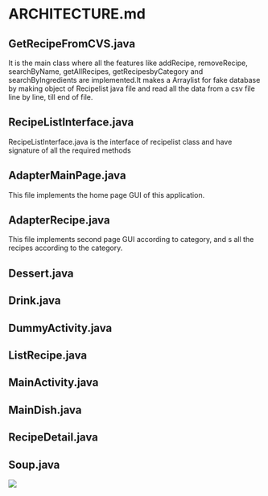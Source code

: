 # ARCHITECTURE.md

## GetRecipeFromCVS.java 
It is the main class where all the features like addRecipe, removeRecipe, searchByName, getAllRecipes, getRecipesbyCategory and searchByIngredients are implemented.It makes a Arraylist for fake database by making object of Recipelist java file  and read all the data from a csv file line by line, till end of file.

## RecipeListInterface.java
RecipeListInterface.java is the interface of recipelist class and have signature of all the required methods

## AdapterMainPage.java
This file implements the home page GUI of this application.

## AdapterRecipe.java
This file implements second page GUI according to category, and s all the recipes according to the category. 

## Dessert.java


## Drink.java


## DummyActivity.java


## ListRecipe.java


## MainActivity.java


## MainDish.java


## RecipeDetail.java


## Soup.java


![](graphal.png)
